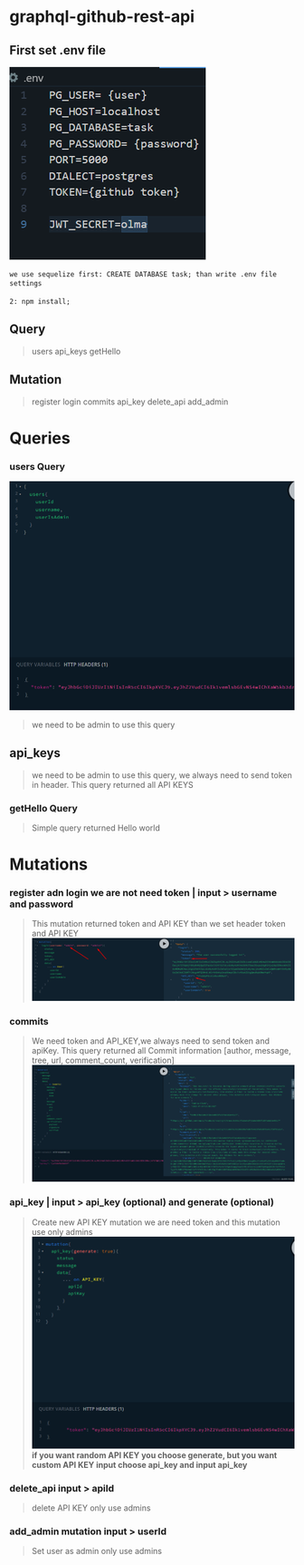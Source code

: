 # graphql-github-rest-api

## First set .env file
![Query](/images/env.png)

```
we use sequelize first: CREATE DATABASE task; than write .env file settings

2: npm install;
```


## Query
> users
> api_keys
> getHello


## Mutation
> register
> login
> commits
> api_key
> delete_api
> add_admin

# Queries
### users Query

![Query](/images/userquery.png)

> we need to be admin to use this query

## api_keys
> we need to be admin to use this query, we always need to send token in header. This query returned all API KEYS


### getHello Query
> Simple query returned Hello world

# Mutations

### register adn login we are not need token | input > username and password
> This mutation returned token and API KEY than we set header token and API KEY
![Query](/images/login.png)


### commits
> We need token and API_KEY,we always need to send token and apiKey. This query returned all Commit information [author, message, tree, url, comment_count, verification]
![Query](/images/commits.png)


### api_key | input > api_key (optional) and generate (optional)
> Create new API KEY mutation we are need token and this mutation use only admins
![Query](/images/api_key.png)
<b> if you want random API KEY you choose generate, but you want custom API KEY input choose api_key and input api_key </b>
 
### delete_api input > apiId 
> delete API KEY only use admins

### add_admin mutation input > userId
> Set user as admin only use admins